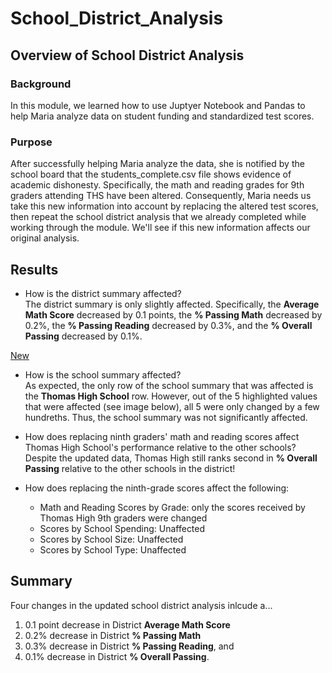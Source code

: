 # School_District_Analysis

## Overview of School District Analysis

### Background
In this module, we learned how to use Juptyer Notebook and Pandas to help Maria analyze data on student funding and standardized test scores. 

### Purpose
After successfully helping Maria analyze the data, she is notified by the school board that the students_complete.csv file shows evidence of academic dishonesty. Specifically, the math and reading grades for 9th graders attending THS have been altered. Consequently, Maria needs us take this new information into account by replacing the altered test scores, then repeat the school district analysis that we already completed while working through the module. We'll see if this new information affects our original analysis. 

## Results

- How is the district summary affected? \
The district summary is only slightly affected. Specifically, the **Average Math Score** decreased by 0.1 points, the **% Passing Math** decreased by 0.2%, the **% Passing Reading** decreased by 0.3%, and the **% Overall Passing** decreased by 0.1%.

[New](https://github.com/dharlerjr/School_District_Analysis/blob/main/Resources/Images/01_District_Summary/new_district_sum.PNG?raw=true)

- How is the school summary affected? \
As expected, the only row of the school summary that was affected is the **Thomas High School** row. However, out of the 5 highlighted values that were affected (see image below), all 5 were only changed by a few hundreths. Thus, the school summary was not significantly affected. 

- How does replacing ninth graders' math and reading scores affect Thomas High School's performance relative to the other schools? \
Despite the updated data, Thomas High still ranks second in **% Overall Passing** relative to the other schools in the district!

- How does replacing the ninth-grade scores affect the following:
    - Math and Reading Scores by Grade: only the scores received by Thomas High 9th graders were changed
    - Scores by School Spending: Unaffected
    - Scores by School Size: Unaffected
    - Scores by School Type: Unaffected


## Summary
Four changes in the updated school district analysis inlcude a...
1. 0.1 point decrease in District **Average Math Score**
2. 0.2% decrease in District **% Passing Math**
3. 0.3% decrease in District **% Passing Reading**, and
4. 0.1% decrease in District **% Overall Passing**.
